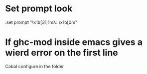 Set prompt look
===============

:set prompt "\x1b[31;1mλ: \x1b[0m"


If ghc-mod inside emacs gives a wierd error on the first line
=============================================================

Cabal configure in the folder

